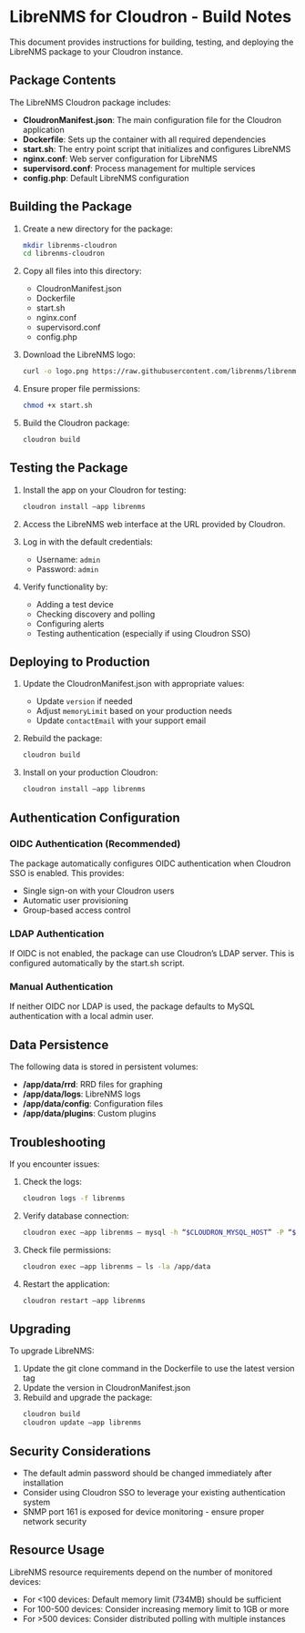 # LibreNMS for Cloudron - Build Notes

This document provides instructions for building, testing, and deploying the LibreNMS package to your Cloudron instance.

## Package Contents

The LibreNMS Cloudron package includes:

- **CloudronManifest.json**: The main configuration file for the Cloudron application
- **Dockerfile**: Sets up the container with all required dependencies
- **start.sh**: The entry point script that initializes and configures LibreNMS
- **nginx.conf**: Web server configuration for LibreNMS
- **supervisord.conf**: Process management for multiple services
- **config.php**: Default LibreNMS configuration

## Building the Package

1. Create a new directory for the package:
   ```bash
   mkdir librenms-cloudron
   cd librenms-cloudron
   ```

2. Copy all files into this directory:
   - CloudronManifest.json
   - Dockerfile
   - start.sh
   - nginx.conf
   - supervisord.conf
   - config.php

3. Download the LibreNMS logo:
   ```bash
   curl -o logo.png https://raw.githubusercontent.com/librenms/librenms/master/html/images/librenms_logo_light.svg
   ```

4. Ensure proper file permissions:
   ```bash
   chmod +x start.sh
   ```

5. Build the Cloudron package:
   ```bash
   cloudron build
   ```

## Testing the Package

1. Install the app on your Cloudron for testing:
   ```bash
   cloudron install —app librenms
   ```

2. Access the LibreNMS web interface at the URL provided by Cloudron.

3. Log in with the default credentials:
   - Username: `admin`
   - Password: `admin`

4. Verify functionality by:
   - Adding a test device
   - Checking discovery and polling
   - Configuring alerts
   - Testing authentication (especially if using Cloudron SSO)

## Deploying to Production

1. Update the CloudronManifest.json with appropriate values:
   - Update `version` if needed
   - Adjust `memoryLimit` based on your production needs
   - Update `contactEmail` with your support email

2. Rebuild the package:
   ```bash
   cloudron build
   ```

3. Install on your production Cloudron:
   ```bash
   cloudron install —app librenms
   ```

## Authentication Configuration

### OIDC Authentication (Recommended)

The package automatically configures OIDC authentication when Cloudron SSO is enabled. This provides:

- Single sign-on with your Cloudron users
- Automatic user provisioning
- Group-based access control

### LDAP Authentication

If OIDC is not enabled, the package can use Cloudron’s LDAP server. This is configured automatically by the start.sh script.

### Manual Authentication

If neither OIDC nor LDAP is used, the package defaults to MySQL authentication with a local admin user.

## Data Persistence

The following data is stored in persistent volumes:

- **/app/data/rrd**: RRD files for graphing
- **/app/data/logs**: LibreNMS logs
- **/app/data/config**: Configuration files
- **/app/data/plugins**: Custom plugins

## Troubleshooting

If you encounter issues:

1. Check the logs:
   ```bash
   cloudron logs -f librenms
   ```

2. Verify database connection:
   ```bash
   cloudron exec —app librenms — mysql -h “$CLOUDRON_MYSQL_HOST” -P “$CLOUDRON_MYSQL_PORT” -u “$CLOUDRON_MYSQL_USERNAME” -p”$CLOUDRON_MYSQL_PASSWORD” -e “SHOW TABLES” “$CLOUDRON_MYSQL_DATABASE”
   ```

3. Check file permissions:
   ```bash
   cloudron exec —app librenms — ls -la /app/data
   ```

4. Restart the application:
   ```bash
   cloudron restart —app librenms
   ```

## Upgrading

To upgrade LibreNMS:

1. Update the git clone command in the Dockerfile to use the latest version tag
2. Update the version in CloudronManifest.json
3. Rebuild and upgrade the package:
   ```bash
   cloudron build
   cloudron update —app librenms
   ```

## Security Considerations

- The default admin password should be changed immediately after installation
- Consider using Cloudron SSO to leverage your existing authentication system
- SNMP port 161 is exposed for device monitoring - ensure proper network security

## Resource Usage

LibreNMS resource requirements depend on the number of monitored devices:

- For <100 devices: Default memory limit (734MB) should be sufficient
- For 100-500 devices: Consider increasing memory limit to 1GB or more
- For >500 devices: Consider distributed polling with multiple instances